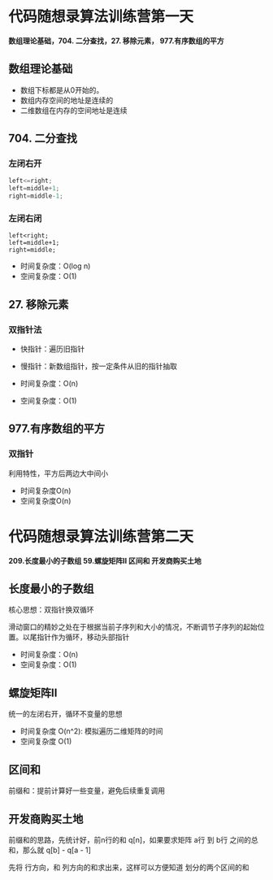# 代码随想录算法训练营第一天

**数组理论基础，704. 二分查找，27. 移除元素， 977.有序数组的平方**

## 数组理论基础

- 数组下标都是从0开始的。
- 数组内存空间的地址是连续的
- 二维数组在内存的空间地址是连续

## 704. 二分查找

### 左闭右开

```c++
left<=right;
left=middle+1;
right=middle-1;
```

### 左闭右闭

```
left<right;
left=middle+1;
right=middle;
```

- 时间复杂度：O(log n)
- 空间复杂度：O(1)

## 27. 移除元素

### 双指针法

- 快指针：遍历旧指针
- 慢指针：新数组指针，按一定条件从旧的指针抽取

- 时间复杂度：O(n)
- 空间复杂度：O(1)

## 977.有序数组的平方

### 双指针

利用特性，平方后两边大中间小

- 时间复杂度O(n)
- 空间复杂度O(n)

# 代码随想录算法训练营第二天

**209.长度最小的子数组   59.螺旋矩阵II   区间和   开发商购买土地**

## 长度最小的子数组

核心思想：双指针换双循环

滑动窗口的精妙之处在于根据当前子序列和大小的情况，不断调节子序列的起始位置。以尾指针作为循环，移动头部指针

- 时间复杂度：O(n)
- 空间复杂度：O(1)

## 螺旋矩阵II

统一的左闭右开，循环不变量的思想

- 时间复杂度 O(n^2): 模拟遍历二维矩阵的时间
- 空间复杂度 O(1)

## 区间和

前缀和：提前计算好一些变量，避免后续重复调用

## 开发商购买土地

前缀和的思路，先统计好，前n行的和 q[n]，如果要求矩阵 a行 到 b行 之间的总和，那么就 q[b] - q[a - 1]

先将 行方向，和 列方向的和求出来，这样可以方便知道 划分的两个区间的和